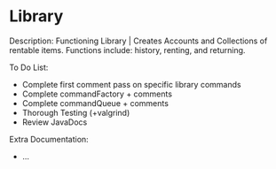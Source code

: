 # Library
Description:
Functioning Library | Creates Accounts and Collections of rentable items. Functions include: history, renting, and returning.

To Do List:
- Complete first comment pass on specific library commands
- Complete commandFactory + comments
- Complete commandQueue + comments
- Thorough Testing (+valgrind)
- Review JavaDocs

Extra Documentation:
- ...
